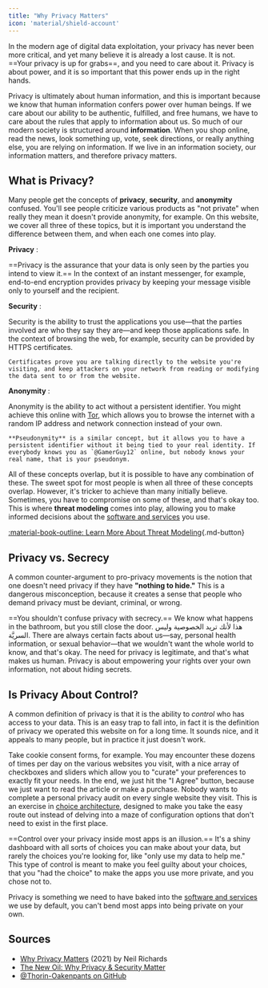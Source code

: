 ```yaml
---
title: "Why Privacy Matters"
icon: 'material/shield-account'
---
```


In the modern age of digital data exploitation, your privacy has never been more critical, and yet many believe it is already a lost cause. It is not. ==Your privacy is up for grabs==, and you need to care about it. Privacy is about power, and it is so important that this power ends up in the right hands.

Privacy is ultimately about human information, and this is important because we know that human information confers power over human beings. If we care about our ability to be authentic, fulfilled, and free humans, we have to care about the rules that apply to information about us. So much of our modern society is structured around **information**. When you shop online, read the news, look something up, vote, seek directions, or really anything else, you are relying on information. If we live in an information society, our information matters, and therefore privacy matters.

## What is Privacy?

Many people get the concepts of **privacy**, **security**, and **anonymity** confused. You'll see people criticize various products as "not private" when really they mean it doesn't provide anonymity, for example. On this website, we cover all three of these topics, but it is important you understand the difference between them, and when each one comes into play.

**Privacy**
:

==Privacy is the assurance that your data is only seen by the parties you intend to view it.== In the context of an instant messenger, for example, end-to-end encryption provides privacy by keeping your message visible only to yourself and the recipient.

**Security**
:

Security is the ability to trust the applications you use—that the parties involved are who they say they are—and keep those applications safe. In the context of browsing the web, for example, security can be provided by HTTPS certificates.

    Certificates prove you are talking directly to the website you're visiting, and keep attackers on your network from reading or modifying the data sent to or from the website.

**Anonymity**
:

Anonymity is the ability to act without a persistent identifier. You might achieve this online with [Tor](../tor.md), which allows you to browse the internet with a random IP address and network connection instead of your own.

    **Pseudonymity** is a similar concept, but it allows you to have a persistent identifier without it being tied to your real identity. If everybody knows you as `@GamerGuy12` online, but nobody knows your real name, that is your pseudonym.

All of these concepts overlap, but it is possible to have any combination of these. The sweet spot for most people is when all three of these concepts overlap. However, it's tricker to achieve than many initially believe. Sometimes, you have to compromise on some of these, and that's okay too. This is where **threat modeling** comes into play, allowing you to make informed decisions about the [software and services](../tools.md) you use.

[:material-book-outline: Learn More About Threat Modeling](basics/threat-modeling.md ""){.md-button}

## Privacy vs. Secrecy

A common counter-argument to pro-privacy movements is the notion that one doesn't need privacy if they have **"nothing to hide."** This is a dangerous misconception, because it creates a sense that people who demand privacy must be deviant, criminal, or wrong.

==You shouldn't confuse privacy with secrecy.== We know what happens in the bathroom, but you still close the door. هذا لأنك تريد الخصوصية وليس السريَّة. There are always certain facts about us—say, personal health information, or sexual behavior—that we wouldn't want the whole world to know, and that's okay. The need for privacy is legitimate, and that's what makes us human. Privacy is about empowering your rights over your own information, not about hiding secrets.

## Is Privacy About Control?

A common definition of privacy is that it is the ability to *control* who has access to your data. This is an easy trap to fall into, in fact it is the definition of privacy we operated this website on for a long time. It sounds nice, and it appeals to many people, but in practice it just doesn't work.

Take cookie consent forms, for example. You may encounter these dozens of times per day on the various websites you visit, with a nice array of checkboxes and sliders which allow you to "curate" your preferences to exactly fit your needs. In the end, we just hit the "I Agree" button, because we just want to read the article or make a purchase. Nobody wants to complete a personal privacy audit on every single website they visit. This is an exercise in [choice architecture](https://en.wikipedia.org/wiki/Choice_architecture), designed to make you take the easy route out instead of delving into a maze of configuration options that don't need to exist in the first place.

==Control over your privacy inside most apps is an illusion.== It's a shiny dashboard with all sorts of choices you can make about your data, but rarely the choices you're looking for, like "only use my data to help me." This type of control is meant to make you feel guilty about your choices, that you "had the choice" to make the apps you use more private, and you chose not to.

Privacy is something we need to have baked into the [software and services](../tools.md) we use by default, you can't bend most apps into being private on your own.

## Sources

- [Why Privacy Matters](https://www.amazon.com/Why-Privacy-Matters-Neil-Richards/dp/0190939044) (2021) by Neil Richards
- [The New Oil: Why Privacy & Security Matter](https://thenewoil.org/en/guides/prologue/why/)
- [@Thorin-Oakenpants on GitHub](https://github.com/privacytools/privacytools.io/issues/1760#issuecomment-597497298)

